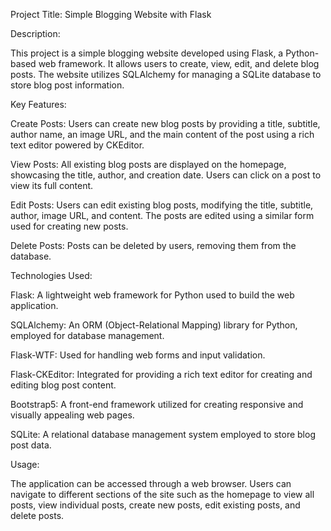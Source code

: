 Project Title: Simple Blogging Website with Flask

Description:

This project is a simple blogging website developed using Flask, a Python-based web framework. It allows users to create, view, edit, and delete blog posts. The website utilizes SQLAlchemy for managing a SQLite database to store blog post information.

Key Features:

Create Posts: Users can create new blog posts by providing a title, subtitle, author name, an image URL, and the main content of the post using a rich text editor powered by CKEditor.

View Posts: All existing blog posts are displayed on the homepage, showcasing the title, author, and creation date. Users can click on a post to view its full content.

Edit Posts: Users can edit existing blog posts, modifying the title, subtitle, author, image URL, and content. The posts are edited using a similar form used for creating new posts.

Delete Posts: Posts can be deleted by users, removing them from the database.

Technologies Used:

Flask: A lightweight web framework for Python used to build the web application.

SQLAlchemy: An ORM (Object-Relational Mapping) library for Python, employed for database management.

Flask-WTF: Used for handling web forms and input validation.

Flask-CKEditor: Integrated for providing a rich text editor for creating and editing blog post content.

Bootstrap5: A front-end framework utilized for creating responsive and visually appealing web pages.

SQLite: A relational database management system employed to store blog post data.

Usage:

The application can be accessed through a web browser. Users can navigate to different sections of the site such as the homepage to view all posts, view individual posts, create new posts, edit existing posts, and delete posts.

